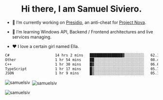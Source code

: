 <h1 align="center">Hi there, I am Samuel Siviero.</h1>

- 🔭 I’m currently working on [Presidio](https://presidio.ac), an anti-cheat for [Project Nova](https://discord.gg/novafn).

- 🌱 I’m learning Windows API, Backend / Frontend architectures and live services managing.

- ❤️ I love a certain girl named Ella.

<!--START_SECTION:waka-->

```txt
C#                     14 hrs 2 mins   ███████████████▓░░░░░░░░░   62.10 %
Other                  1 hr 54 mins    ██░░░░░░░░░░░░░░░░░░░░░░░   08.47 %
C++                    1 hr 30 mins    █▓░░░░░░░░░░░░░░░░░░░░░░░   06.69 %
TypeScript             1 hr 17 mins    █▒░░░░░░░░░░░░░░░░░░░░░░░   05.70 %
JSON                   1 hr 9 mins     █▒░░░░░░░░░░░░░░░░░░░░░░░   05.12 %
```

<!--END_SECTION:waka-->

<p><img align="left" src="https://github-readme-stats.vercel.app/api/top-langs?username=samuelsiv&show_icons=true&locale=en&layout=compact&theme=radical" alt="samuelsiv" /></p>

<p>&nbsp;<img align="center" src="https://github-readme-stats.vercel.app/api?username=samuelsiv&show_icons=true&locale=en&theme=radical" alt="samuelsiv" /></p>
<p align="left"> <img src="https://komarev.com/ghpvc/?username=samuelsiv&label=Profile%20views&color=0e75b6&style=flat" alt="samuelsiv" /> </p>

